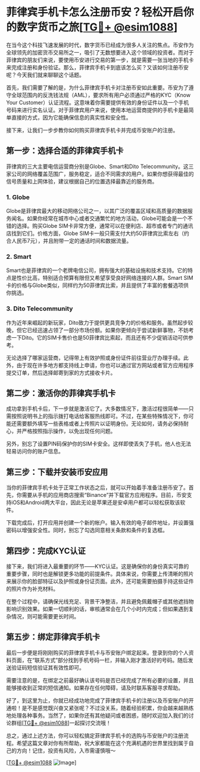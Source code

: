 # 菲律宾手机卡怎么注册币安？轻松开启你的数字货币之旅[[TG💪+ @esim1088](https://t.me/s/esim1088)]

在当今这个科技飞速发展的时代，数字货币已经成为很多人关注的焦点。币安作为全球领先的加密货币交易所之一，吸引了无数想要进入这个领域的投资者。而对于菲律宾的朋友们来说，要使用币安进行交易的第一步，就是需要一张当地的手机卡来完成注册和身份验证。那么，菲律宾手机卡到底该怎么买？又该如何注册币安呢？今天我们就来聊聊这个话题。

首先，我们需要了解的是，为什么菲律宾手机卡对注册币安如此重要。币安为了遵守全球范围内的反洗钱法规（AML），要求所有用户必须通过严格的KYC（Know Your Customer）认证流程。这意味着你需要提供有效的身份证件以及一个手机号码来进行实名认证。对于菲律宾用户来说，使用本地运营商提供的手机卡是最简单直接的方式，因为它能确保信息的真实性和安全性。

接下来，让我们一步步教你如何购买菲律宾手机卡并完成币安账户的注册。

## 第一步：选择合适的菲律宾手机卡

菲律宾的三大主要电信运营商分别是Globe、Smart和Dito Telecommunity。这三家公司的网络覆盖范围广，服务稳定，适合不同需求的用户。如果你想获得最佳的信号质量和上网体验，建议根据自己的位置选择最靠近的服务商。

### 1. Globe
Globe是菲律宾最大的移动网络公司之一，以其广泛的覆盖区域和高质量的数据服务闻名。如果你经常在城市中心或者交通繁忙的地方活动，Globe可能会是一个不错的选择。购买Globe SIM卡非常方便，通常可以在便利店、超市或者专门的通讯店找到它们。价格方面，Globe SIM卡一般只需支付大约50菲律宾比索左右（约合人民币7元），并且附带一定的通话时间和数据流量。

### 2. Smart
Smart也是菲律宾的一个老牌电信公司，拥有强大的基础设施和技术支持。它的特点是性价比高，特别适合预算有限但又希望享受良好网络连接的人群。Smart SIM卡的价格与Globe类似，同样约为50菲律宾比索，并且提供了丰富的套餐选项供你挑选。

### 3. Dito Telecommunity
作为近年来崛起的新玩家，Dito致力于提供更具竞争力的价格和服务。虽然起步较晚，但它已经迅速占领了一部分市场份额。如果你更倾向于尝试新鲜事物，不妨考虑一下Dito。它的SIM卡售价也是50菲律宾比索起，而且还有不少促销活动可供参考。

无论选择了哪家运营商，记得带上有效护照或身份证件前往营业厅办理手续。此外，由于现在许多地方都支持线上申请，你也可以通过官方网站或者官方应用程序提交订单，然后选择邮寄到家的方式接收卡片。

## 第二步：激活你的菲律宾手机卡

成功拿到手机卡后，下一步就是激活它了。大多数情况下，激活过程很简单——只需按照说明书上的指示拨打电话给客服热线即可。不过，在某些特殊情况下，你可能还需要额外填写一些表格或者上传照片以证明身份。无论如何，请务必保持耐心，并严格按照指示操作，以免出现任何问题。

另外，别忘了设置PIN码保护你的SIM卡安全。这样即使丢失了手机，他人也无法轻易访问你的账户信息。

## 第三步：下载并安装币安应用

当你的菲律宾手机卡处于正常工作状态之后，就可以开始着手准备注册币安了。首先，你需要从手机的应用商店搜索“Binance”并下载官方应用程序。目前，币安支持iOS和Android两大平台，因此无论是苹果还是安卓用户都可以轻松获取该软件。

下载完成后，打开应用并创建一个新的帐户。输入有效的电子邮件地址，并设置强密码以增强安全性。同时，别忘了勾选同意相关条款和条件的复选框。

## 第四步：完成KYC认证

接下来，我们将进入最重要的环节——KYC认证。这是确保你的身份真实可靠的重要步骤，同时也是解锁更多功能的前提条件。具体来说，你需要上传清晰的照片来展示你的脸部特征以及护照或身份证页面。此外，还可能需要拍摄手持这些证件的照片作为补充材料。

在整个过程中，请确保光线充足、背景干净整洁，并且避免佩戴帽子或其他遮挡物影响识别效果。如果一切顺利的话，审核通常会在几个小时内完成；但如果遇到复杂情况，则可能需要更长时间。

## 第五步：绑定菲律宾手机卡

最后一步便是将刚刚购买的菲律宾手机卡与币安账户绑定起来。登录到你的个人资料页面，在“联系方式”部分找到手机号码一栏，并输入刚才激活好的号码。随后发送验证码短信验证其有效性即可。

需要注意的是，在绑定之前最好确认该号码是否已经完成了所有必要的设置，并且能够接收到正常的短信通知。如果存在任何障碍，请及时联系客服寻求帮助。

好了，到这里为止，你就已经成功地完成了菲律宾手机卡的注册以及币安账户的开通啦！是不是感觉既兴奋又紧张呢？不过没关系，随着经验积累，你会越来越熟练地处理各种事务。当然了，如果你还有其他疑问或者困惑，随时欢迎加入我们的讨论群组[[TG💪+ @esim1088](https://t.me/s/esim1088)]一起探讨交流哦！

总之，通过上述方法，你可以轻松搞定菲律宾手机卡的选购与币安账户的注册流程。希望这篇文章对你有所帮助，祝大家都能在这个充满机遇的世界里找到属于自己的方向！记住，投资有风险，入市需谨慎哦～

[[TG💪+ @esim1088](https://t.me/s/esim1088) ![Image](https://i.postimg.cc/4NQfJmqS/Snipaste-2025-05-13-00-14-12.png)]